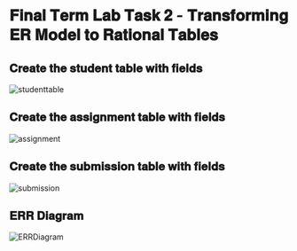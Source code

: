 # 𝐅𝐢𝐧𝐚𝐥 𝐓𝐞𝐫𝐦 𝐋𝐚𝐛 𝐓𝐚𝐬𝐤 𝟐 - 𝐓𝐫𝐚𝐧𝐬𝐟𝐨𝐫𝐦𝐢𝐧𝐠 𝐄𝐑 𝐌𝐨𝐝𝐞𝐥 𝐭𝐨 𝐑𝐚𝐭𝐢𝐨𝐧𝐚𝐥 𝐓𝐚𝐛𝐥𝐞𝐬

## 𝐂𝐫𝐞𝐚𝐭𝐞 𝐭𝐡𝐞 𝐬𝐭𝐮𝐝𝐞𝐧𝐭 𝐭𝐚𝐛𝐥𝐞 𝐰𝐢𝐭𝐡 𝐟𝐢𝐞𝐥𝐝𝐬
![studenttable](https://github.com/user-attachments/assets/ecd18a86-d57c-44e9-9f6c-8abc2e047d1e)

## 𝐂𝐫𝐞𝐚𝐭𝐞 𝐭𝐡𝐞 𝐚𝐬𝐬𝐢𝐠𝐧𝐦𝐞𝐧𝐭 𝐭𝐚𝐛𝐥𝐞 𝐰𝐢𝐭𝐡 𝐟𝐢𝐞𝐥𝐝𝐬
![assignment](https://github.com/user-attachments/assets/a0971a1d-652b-41c4-b0b0-c6eb43846e20)

## 𝐂𝐫𝐞𝐚𝐭𝐞 𝐭𝐡𝐞 𝐬𝐮𝐛𝐦𝐢𝐬𝐬𝐢𝐨𝐧 𝐭𝐚𝐛𝐥𝐞 𝐰𝐢𝐭𝐡 𝐟𝐢𝐞𝐥𝐝𝐬
![submission](https://github.com/user-attachments/assets/9c1a2186-a4c1-4202-8c20-9c1aa5c2941e)

## 𝐄𝐑𝐑 𝐃𝐢𝐚𝐠𝐫𝐚𝐦
![ERRDiagram](https://github.com/user-attachments/assets/4e147c7f-073c-4a03-b6cd-45a8f61a2017)
